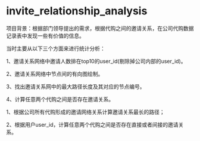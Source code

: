 # invite_relationship_analysis

项目背景：根据部门领导提出的需求，根据代购之间的邀请关系，在公司代购数据记录表中发现一些有价值的信息。

当时主要从以下三个方面来进行统计分析：

1、邀请关系网络中邀请人数排在top10的user_id(剔除掉公司内部的user_id)。

2、邀请关系网络中节点间的有向图绘制。

3、找出邀请关系网中的最大路径长度及其对应的节点编号。

4、计算任意两个代购之间是否存在邀请关系。



1、根据公司所有代购形成的邀请网络关系计算邀请关系最长的路径；

2、根据用户user_id，计算任意两个代购之间是否存在直接或者间接的邀请关系。
